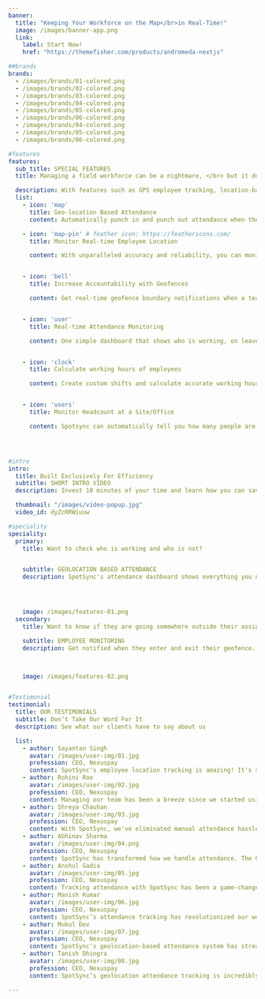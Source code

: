 ```yaml
---
banner:
  title: "Keeping Your Workforce on the Map</br>in Real-Time!"
  image: /images/banner-app.png
  link:
    label: Start Now!
    href: "https://themefisher.com/products/andromeda-nextjs"

##brands
brands:
  - /images/brands/01-colored.png
  - /images/brands/02-colored.png
  - /images/brands/03-colored.png
  - /images/brands/04-colored.png
  - /images/brands/05-colored.png
  - /images/brands/06-colored.png
  - /images/brands/04-colored.png
  - /images/brands/05-colored.png
  - /images/brands/06-colored.png

#features
features:
  sub_title: SPECIAL FEATURES
  title: Managing a field workforce can be a nightmare, </br> but it doesn't have to be.

  description: With features such as GPS employee tracking, location-based attendance, attendace calculation, and intuitive dashboards, </br>Spotsync fully automates your workflow in just 10 minutes.
  list:
    - icon: 'map'
      title: Geo-location Based Attendance
      content: Automatically punch in and punch out attendance when they enter the office or field location

    - icon: 'map-pin' # feather icon: https://feathericons.com/
      title: Monitor Real-time Employee Location

      content: With unparalleled accuracy and reliability, you can monitor the location and movement of your field team.


    - icon: 'bell'
      title: Increase Accountability with Geofences

      content: Get real-time geofence boundary notifications when a team member enters or exits a geofence.


    - icon: 'user'
      title: Real-time Attendance Monitoring

      content: One simple dashboard that shows who is working, on leave, or who has not shown up for work.


    - icon: 'clock'
      title: Calculate working hours of employees

      content: Create custom shifts and calculate accurate working hours for each employee of your field force.


    - icon: 'users'
      title: Monitor Headcount at a Site/Office

      content: Spotsync can automatically tell you how many people are present at a particular site or office location.




#intro
intro:
  title: Built Exclusively For Efficiency
  subtitle: SHORT INTRO VIDEO
  description: Invest 10 minutes of your time and learn how you can save hundreds of hours with SpotSync.

  thumbnail: "/images/video-popup.jpg"
  video_id: dyZcRRWiuuw

#speciality
speciality:
  primary:
    title: Want to check who is working and who is not?


    subtitle: GEOLOCATION BASED ATTENDANCE
    description: SpotSync's attendance dashboard shows everything you need to manage your field force effectively. Monitor who has punched in/out for the day or is on leave. Capture the location of the employee when they punch in or out.




    image: /images/features-01.png
  secondary:
    title: Want to know if they are going somewhere outside their assigned area?

    subtitle: EMPLOYEE MONITORING
    description: Get notified when they enter and exit their geofence. Just create a Geofence polygon; define regions to monitor - something as simple as an office or as complex as a forest. SpotSync will automatically send notifications when they enter or exit that geofence.



    image: /images/features-02.png


#Testimonial
testimonial:
  title: OUR TESTIMONIALS
  subtitle: Don’t Take Our Word For It
  description: See what our clients have to say about us

  list:
    - author: Sayantan Singh
      avatar: /images/user-img/01.jpg
      profession: CEO, Nexuspay
      content: SpotSync's employee location tracking is amazing! It's so easy to keep track of where my employees are and ensure they're working where they should be.
    - author: Rohini Rao
      avatar: /images/user-img/02.jpg
      profession: CEO, Nexuspay
      content: Managing our team has been a breeze since we started using SpotSync. It has helped us stay connected with our team around the clock and keep a track of tasks completed and pending.
    - author: Shreya Chauhan
      avatar: /images/user-img/03.jpg
      profession: CEO, Nexuspay
      content: With SpotSync, we've eliminated manual attendance hassles. The geolocation feature ensures everyone is where they need to be, on time.
    - author: Abhinav Sharma
      avatar: /images/user-img/04.png
      profession: CEO, Nexuspay
      content: SpotSync has transformed how we handle attendance. The GPS-based system is seamless and has improved our overall productivity.
    - author: Anshul Gadia
      avatar: /images/user-img/05.jpg
      profession: CEO, Nexuspay
      content: Tracking attendance with SpotSync has been a game-changer. It's simple, reliable, and ensures accountability for our team.
    - author: Manish Kumar
      avatar: /images/user-img/06.jpg
      profession: CEO, Nexuspay
      content: SpotSync’s attendance tracking has revolutionized our workforce management. We now have real-time updates on employee locations, making our operations more efficient.
    - author: Mukul Dev
      avatar: /images/user-img/07.jpg
      profession: CEO, Nexuspay
      content: SpotSync's geolocation-based attendance system has streamlined our employee check-ins. It's accurate and makes tracking attendance a breeze!
    - author: Tanish Dhingra
      avatar: /images/user-img/08.jpg
      profession: CEO, Nexuspay
      content: SpotSync’s geolocation attendance tracking is incredibly efficient. It ensures accurate records and helps us stay organized without any manual effort.

---
```


